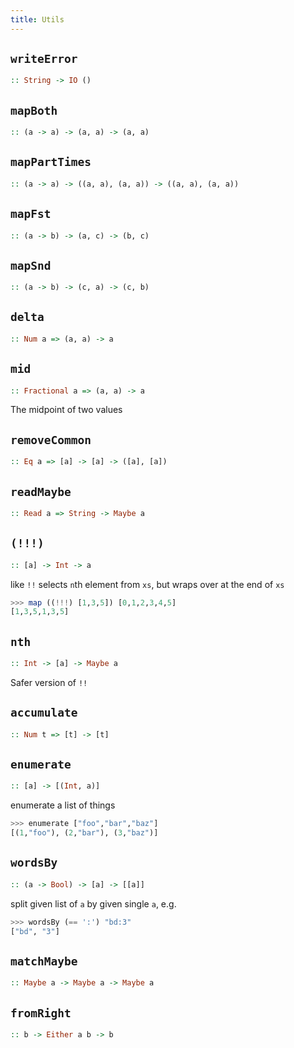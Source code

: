 ```yaml
---
title: Utils
---
```


## `writeError`

```haskell
:: String -> IO ()
```

## `mapBoth`

```haskell
:: (a -> a) -> (a, a) -> (a, a)
```

## `mapPartTimes`

```haskell
:: (a -> a) -> ((a, a), (a, a)) -> ((a, a), (a, a))
```

## `mapFst`

```haskell
:: (a -> b) -> (a, c) -> (b, c)
```

## `mapSnd`

```haskell
:: (a -> b) -> (c, a) -> (c, b)
```

## `delta`

```haskell
:: Num a => (a, a) -> a
```

## `mid`

```haskell
:: Fractional a => (a, a) -> a
```

The midpoint of two values

## `removeCommon`

```haskell
:: Eq a => [a] -> [a] -> ([a], [a])
```

## `readMaybe`

```haskell
:: Read a => String -> Maybe a
```

## `(!!!)`

```haskell
:: [a] -> Int -> a
```

like `!!` selects `n`th element from `xs`, but wraps over at the end of `xs`

```haskell
>>> map ((!!!) [1,3,5]) [0,1,2,3,4,5]
[1,3,5,1,3,5]
```

## `nth`

```haskell
:: Int -> [a] -> Maybe a
```

Safer version of `!!`

## `accumulate`

```haskell
:: Num t => [t] -> [t]
```

## `enumerate`

```haskell
:: [a] -> [(Int, a)]
```

enumerate a list of things

```haskell
>>> enumerate ["foo","bar","baz"]
[(1,"foo"), (2,"bar"), (3,"baz")]
```

## `wordsBy`

```haskell
:: (a -> Bool) -> [a] -> [[a]]
```

split given list of `a` by given single `a`, e.g.

```haskell
>>> wordsBy (== ':') "bd:3"
["bd", "3"]
```

## `matchMaybe`

```haskell
:: Maybe a -> Maybe a -> Maybe a
```

## `fromRight`

```haskell
:: b -> Either a b -> b
```
